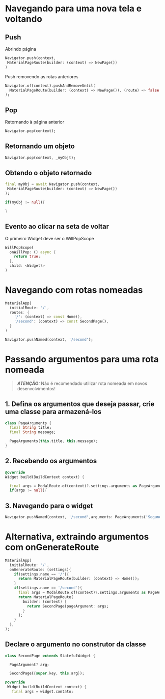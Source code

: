 # Navegando para uma nova tela e voltando

## Push

Abrindo página

```dart
Navigator.push(context,
 MaterialPageRoute(builder: (context) => NewPage())
)
```

Push removendo as rotas anteriores

```dart
Navigator.of(context).pushAndRemoveUntil(
  MaterialPageRoute(builder: (context) => NewPage()), (route) => false
);
```

## Pop

Retornando à página anterior

```dart
Navigator.pop(context);
```

## Retornando um objeto

```dart
Navigator.pop(context, _myObjt);
```

## Obtendo o objeto retornado

```dart
final myObj = await Navigator.push(context,
 MaterialPageRoute(builder: (context) => NewPage())
);

if(myObj != null){

}
```

## Evento ao clicar na seta de voltar

O primeiro Widget deve ser o WillPopScope

```dart
WillPopScope(
  onWillPop: () async {
    return true;
  },
  child: <Widget?>
)
```

# Navegando com rotas nomeadas

```dart
MaterialApp(
  initialRoute: '/',
  routes: {
    '/': (context) => const Home(),
    '/second': (context) => const SecondPage(),
  }
)
```

```dart
Navigator.pushNamed(context, '/second');
```

# Passando argumentos para uma rota nomeada

> **_ATENÇÃO:_** Não é recomendado utilizar rota nomeada em novos desenvolvimentos!

## 1. Defina os argumentos que deseja passar, crie uma classe para armazená-los

```dart
class PageArguments {
  final String title;
  final String message;

  PageArguments(this.title, this.message);
}
```

## 2. Recebendo os argumentos 

```dart
@override
Widget build(BuildContext context) {

  final args = ModalRoute.of(context)?.settings.arguments as PageArguments?;
  if(args != null){
```

## 3. Navegando para o widget

```dart
Navigator.pushNamed(context, '/second',arguments: PageArguments('Segunda pagina','Com argumentos'));
```

# Alternativa, extraindo argumentos com onGenerateRoute

```dart
MaterialApp(
  initialRoute: '/',
  onGenerateRoute: (settings){
    if(settings.name == '/'){
      return MaterialPageRoute(builder: (context) => Home());
    }
    if(settings.name == '/second'){
      final args = ModalRoute.of(context)?.settings.arguments as PageArgument?;
      return MaterialPageRoute(
        builder: (context) {
          return SecondPage(pageArgument: args;
        }
      );
    }
  },
);
```

## Declare o argumento no construtor da classe

```dart
class SecondPage extends StatefulWidget {

  PageArgument? arg;

  SecondPage({super.key, this.arg});
```

```dart
@override
 Widget build(BuildContext context) {
   final args = widget.contato;
```
